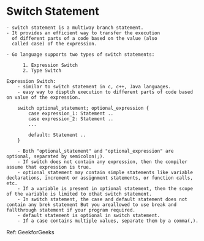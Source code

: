 # Switch Statement

    - switch statement is a multiway branch statement.
    - It provides an efficient way to transfer the execution
      of different parts of a code based on the value (also
      called case) of the expression.

    - Go language supports two types of switch statements:

          1. Expression Switch
          2. Type Switch

    Expression Switch:
        - similar to switch statement in c, c++, Java languages.
        - easy way to disptch execution to different parts of code based on value of the expression.

        switch optional_statement; optional_expression {
            case expression_1: Statement ..
            case expression_2: Statement ..
            ...

            default: Statement ..
        }

        - Both "optional_statement" and "optional_expression" are optional, separated by semicolon(;).
        - If switch does not contain any expression, then the compiler assume that expression is true.
        - optional_statement may contain simple statements like variable declarations, increment or assignment statements, or function calls, etc.
        - If a variable is present in optional statement, then the scope of the variable is limited to othat switch statement.
        - In switch statement, the case and default statement does not contain any brek statement But you areallowed to use break and fallthrough statement if your program required.
        - default statement is optional in switch statement.
        - If a case contains multiple values, separate them by a comma(,).


Ref: GeekforGeeks
